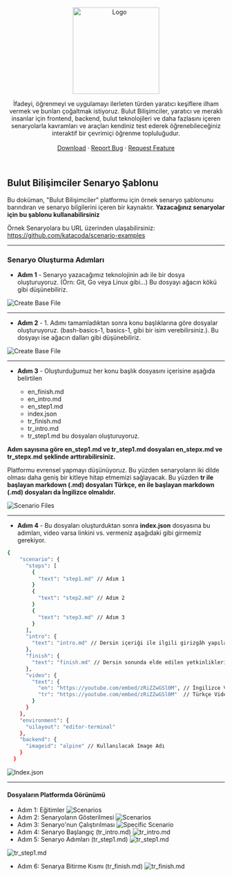 <!-- PROJECT LOGO -->
<br />
<p align="center">
  <a href="https://bulutbilisimciler.com/">
    <img src="md_images/bb-slogan.png" alt="Logo" width="200">
  </a>
  <p align="center">
  İfadeyi, öğrenmeyi ve uygulamayı ilerleten türden yaratıcı keşiflere ilham vermek ve bunları çoğaltmak istiyoruz. Bulut Bilişimciler, yaratıcı ve meraklı insanlar için frontend, backend, bulut teknolojileri ve daha fazlasını içeren senaryolarla kavramları ve araçları kendiniz test ederek öğrenebileceğiniz interaktif bir çevrimiçi öğrenme topluluğudur.
  <br/><br/>
    <a href="https://github.com/YunusEmreAlps/bb-scenario-template/archive/refs/heads/master.zip">Download</a>
    ·
    <a href="https://github.com/YunusEmreAlps/bb-scenario-template/issues">Report Bug</a>
    ·
    <a href="https://github.com/YunusEmreAlps/bb-scenario-template/issues">Request Feature</a>
  </p>
</p>

<br/>

## Bulut Bilişimciler Senaryo Şablonu

Bu doküman, "Bulut Bilişimciler" platformu için örnek senaryo şablonunu barındıran ve senaryo bilgilerini içeren bir kaynaktır. **Yazacağınız senaryolar için bu şablonu kullanabilirsiniz**</p>

Örnek Senaryolara bu URL üzerinden ulaşabilirsiniz:
<https://github.com/katacoda/scenario-examples>

---

### Senaryo Oluşturma Adımları

- **Adım 1** - Senaryo yazacağımız teknolojinin adı ile bir dosya oluşturuyoruz. (Örn: Git, Go veya Linux gibi...) Bu dosyayı ağacın kökü gibi düşünebiliriz.

![Create Base File](https://github.com/YunusEmreAlps/bb-scenario-template/blob/master/md_images/create_file.png?raw=true)

---
- **Adım 2** - 1. Adımı tamamladıktan sonra konu başlıklarına göre dosyalar oluşturuyoruz. (bash-basics-1, basics-1, gibi bir isim verebilirsiniz.). Bu dosyayı ise ağacın dalları gibi düşünebiliriz.

![Create Base File](https://github.com/YunusEmreAlps/bb-scenario-template/blob/master/md_images/create_scenario_file.png?raw=true)


---
- **Adım 3** - Oluşturduğumuz her konu başlık dosyasını içerisine aşağıda belirtilen

  - en_finish.md
  - en_intro.md
  - en_step1.md
  - index.json
  - tr_finish.md
  - tr_intro.md
  - tr_step1.md bu dosyaları oluşturuyoruz.
  
**Adım sayısına göre en_step1.md ve tr_step1.md dosyaları en_stepx.md ve tr_stepx.md şeklinde arttırabilirsiniz.**

Platformu evrensel yapmayı düşünüyoruz. Bu yüzden senaryoların iki dilde olması daha geniş bir kitleye hitap etmemizi sağlayacak. Bu yüzden **tr ile başlayan markdown (.md) dosyaları Türkçe, en ile başlayan markdown (.md) dosyaları da İngilizce olmalıdır.**

![Scenario Files](https://github.com/YunusEmreAlps/bb-scenario-template/blob/master/md_images/scenario_files.png?raw=true)

---

- **Adım 4** - Bu dosyaları oluşturduktan sonra **index.json** dosyasına bu adımları, video varsa linkini vs. vermeniz aşağıdaki gibi girmemiz gerekiyor.

```sh
{
    "scenario": {
      "steps": [
        {
          "text": "step1.md" // Adım 1
        }
        {
          "text": "step2.md" // Adım 2
        }
        {
          "text": "step3.md" // Adım 3
        }
      ],
      "intro": {
        "text": "intro.md" // Dersin içeriği ile ilgili girizgâh yapılan dosya
      },
      "finish": {
        "text": "finish.md" // Dersin sonunda elde edilen yetkinliklerin anlatıldığı dosya
      },
      "video": {
        "text": {
          "en": "https://youtube.com/embed/zRiZZwGSl0M", // İngilizce Video
          "tr": "https://youtube.com/embed/zRiZZwGSl0M"  // Türkçe Video
        }
      }
    },
    "environment": {
      "uilayout": "editor-terminal"
    },
    "backend": {
      "imageid": "alpine" // Kullanılacak Image Adı
    }
  }
```

![Index.json](https://github.com/YunusEmreAlps/bb-scenario-template/blob/master/md_images/index.json.png?raw=true)

---

#### Dosyaların Platformda Görünümü

- Adım 1: Eğitimler
![Scenarios](https://github.com/YunusEmreAlps/bb-scenario-template/blob/master/md_images/lesson.png?raw=true)
- Adım 2: Senaryoların Gösterilmesi
![Scenarios](https://github.com/YunusEmreAlps/bb-scenario-template/blob/master/md_images/scenario_list.png?raw=true)
- Adım 3: Senaryo'nun Çalıştırılması
![Specific Scenario](https://github.com/YunusEmreAlps/bb-scenario-template/blob/master/md_images/scenario_tab.png?raw=true)
- Adım 4: Senaryo Başlangıç (tr_intro.md)
![tr_intro.md](https://github.com/YunusEmreAlps/bb-scenario-template/blob/master/md_images/tr_intro.md.png?raw=true)
- Adım 5: Senaryo Adımları (tr_step1.md)
![tr_step1.md](https://github.com/YunusEmreAlps/bb-scenario-template/blob/master/md_images/tr_step1_top.png?raw=true)

![tr_step1.md](https://github.com/YunusEmreAlps/bb-scenario-template/blob/master/md_images/tr_step1_bottom.png?raw=true)

- Adım 6: Senarya Bitirme Kısmı (tr_finish.md)
![tr_finish.md](https://github.com/YunusEmreAlps/bb-scenario-template/blob/master/md_images/tr_finish.md.png?raw=true)
